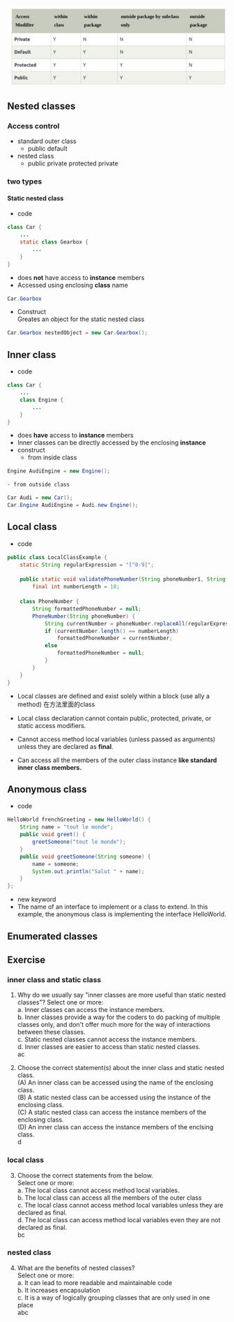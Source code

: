 ![avatar](https://github.com/kechenkristin/imagesGitHub/blob/main/notes/uni/accessControl.png)

## Nested classes

### Access control
- standard outer class  
	- public default
- nested class  
	- public private protected private

### two types
#### Static nested class  
- code
```java
class Car {
	...
	static class Gearbox {
		...
	}
}
```
- does **not** have access to **instance** members
- Accessed using enclosing **class** name
```java
Car.Gearbox
```
- Construct  
Greates an object for the static nested class  
```java
Car.Gearbox nestedObject = new Car.Gearbox();
```

## Inner class  
- code
```java
class Car {
	...
	class Engine {
		...
	}
}
```
- does **have** access to **instance** members
- Inner classes can be directly accessed by the enclosing **instance**
- construct
	- from inside class
```java
Engine AudiEngine = new Engine();
```
	- from outside class
```java
Car Audi = new Car();
Car.Engine AudiEngine = Audi.new Engine();
```

## Local class
- code
```java
public class LocalClassExample {
	static String regularExpression = "[^0-9]";

	public static void validatePhoneNumber(String phoneNumber1, String phoneNumber2) {
		final int numberLength = 10;

	class PhoneNumber {
		String formattedPhoneNumber = null;
		PhoneNumber(String phoneNumber) {
			String currentNumber = phoneNumber.replaceAll(regularExpression, "");
			if (currentNumber.length() == numberLength)
				formattedPhoneNumber = currentNumber;
			else
				formattedPhoneNumber = null;
			}
		}
	}
}
```
- Local classes are defined and exist solely within a block (use ally a method) 在方法里面的class  

- Local class declaration cannot contain public, protected, private, or static access modifiers. 

- Cannot access method local variables (unless passed as arguments) unless they are declared as **final**.

- Can access all the members of the outer class instance **like standard inner class members.**  

## Anonymous class
- code
```java
HelloWorld frenchGreeting = new HelloWorld() {
	String name = "tout le monde";
	public void greet() {
		greetSomeone("tout le monde");
	}
	public void greetSomeone(String someone) {
		name = someone;
		System.out.println("Salut " + name);
	}
};
```
- new keyword
- The name of an interface to implement or a class to extend. In this example, the anonymous class is implementing the interface HelloWorld.

## Enumerated classes

## Exercise
### inner class and static class
1. Why do we usually say "inner classes are more useful than static nested classes"?
Select one or more:  
a. Inner classes can access the instance members.  
b. Inner classes provide a way for the coders to do packing of multiple classes only, and don't offer much more for the way of interactions between these classes.  
c. Static nested classes cannot access the instance members.  
d. Inner classes are easier to access than static nested classes.  
ac  

2. Choose the correct statement(s) about the inner class and static nested class.  
(A) An inner class can be accessed using the name of the enclosing class.  
(B) A static nested class can be accessed using the instance of the enclosing class.  
(C) A static nested class can access the instance members of the enclosing class.  
(D) An inner class can access the instance members of the enclsing class.  
d  

### local class
3. Choose the correct statements from the below.  
Select one or more:  
a. The local class cannot access method local variables.  
b. The local class can access all the members of the outer class   
c. The local class cannot access method local variables unless they are declared as final.  
d. The local class can access method local variables even  they are not declared as final.  
bc

### nested class
4. What are the benefits of nested classes?  
Select one or more:  
a. It can lead to more readable and maintainable code  
b. It increases encapsulation  
c. It is a way of logically grouping classes that are only used in one place   
abc
